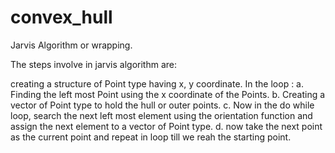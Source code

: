 # convex_hull
Jarvis Algorithm or wrapping.

The steps involve in jarvis algorithm are:

creating a structure of Point type having x, y coordinate.
In the loop :
  a. Finding the left most Point using the x coordinate of the Points.
  b. Creating a vector of Point type to hold the hull or outer points.
  c. Now in the do while loop, search the next left most element using the orientation function and assign the next element to a vector of 
     Point type.
  d. now take the next point as the current point and repeat in loop till we reah the starting point.   

